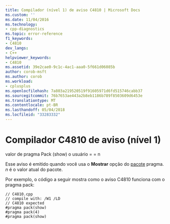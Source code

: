 ```yaml
---
title: Compilador (nível 1) de aviso C4810 | Microsoft Docs
ms.custom: ''
ms.date: 11/04/2016
ms.technology:
- cpp-diagnostics
ms.topic: error-reference
f1_keywords:
- C4810
dev_langs:
- C++
helpviewer_keywords:
- C4810
ms.assetid: 39e2cae0-9c1c-4ac1-aaa0-5f661d06085b
author: corob-msft
ms.author: corob
ms.workload:
- cplusplus
ms.openlocfilehash: 7a803a219520519f91605971d6fd515746cabb37
ms.sourcegitcommit: 76b7653ae443a2b8eb1186b789f8503609d6453e
ms.translationtype: MT
ms.contentlocale: pt-BR
ms.lasthandoff: 05/04/2018
ms.locfileid: "33283332"
---
```

# <a name="compiler-warning-level-1-c4810"></a>Compilador C4810 de aviso (nível 1)
valor de pragma Pack (show) o usuário = = n  
  
 Esse aviso é emitido quando você usa o **Mostrar** opção do [pacote](../../preprocessor/pack.md) pragma. *n* é o valor atual do pacote.  
  
 Por exemplo, o código a seguir mostra como o aviso C4810 funciona com o pragma pack:  
  
```  
// C4810.cpp  
// compile with: /W1 /LD  
// C4810 expected  
#pragma pack(show)  
#pragma pack(4)  
#pragma pack(show)  
```